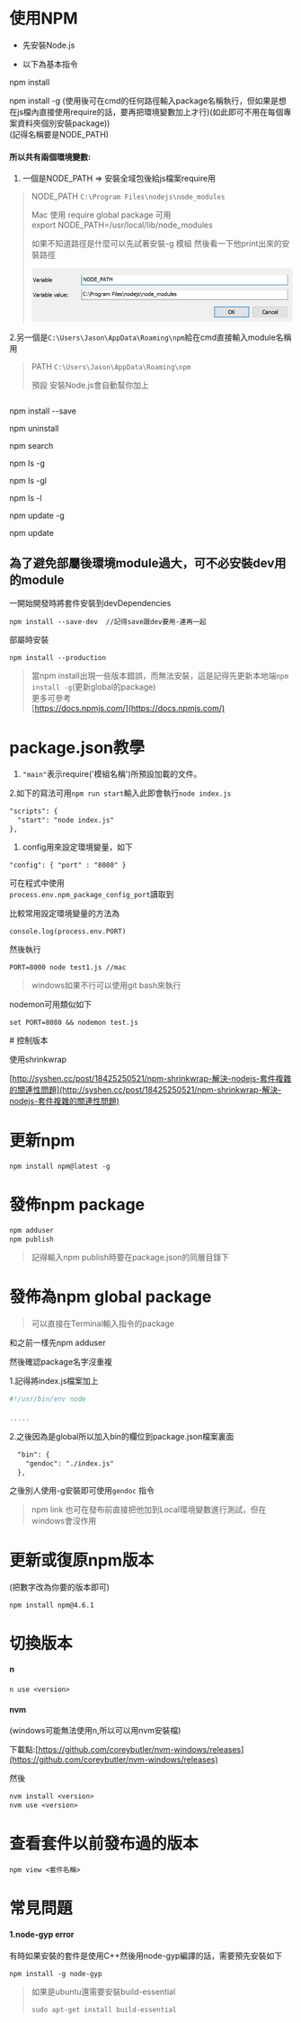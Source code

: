 # 使用NPM

* 先安裝Node.js

* 以下為基本指令

npm install

npm install  -g \(使用後可在cmd的任何路徑輸入package名稱執行，但如果是想在js檔內直接使用require的話，要再把環境變數加上才行\)\(如此即可不用在每個專案資料夾個別安裝package\)\)  
\(記得名稱要是NODE\_PATH\)

#### 所以共有兩個環境變數:

1. 一個是NODE\_PATH =&gt; 安裝全域包後給js檔案require用

> NODE\_PATH    `C:\Program Files\nodejs\node_modules`
>
> Mac 使用 require global package 可用  
> export NODE\_PATH=/usr/local/lib/node\_modules
>
> 如果不知道路徑是什麼可以先試著安裝-g 模組 然後看一下他print出來的安裝路徑
>
> ![](/assets/a.png)

2.另一個是`C:\Users\Jason\AppData\Roaming\npm`給在cmd直接輸入module名稱用

> PATH  `C:\Users\Jason\AppData\Roaming\npm`
>
> 預設  安裝Node.js會自動幫你加上

```

```

npm install  --save

npm uninstall

npm search

npm ls -g

npm ls -gl

npm ls -l

npm update -g

npm update

## 為了避免部屬後環境module過大，可不必安裝dev用的module

一開始開發時將套件安裝到devDependencies

```
npm install --save-dev  //記得save跟dev要用-連再一起
```

部屬時安裝

```
npm install --production
```

> 當npm install出現一些版本錯誤，而無法安裝，這是記得先更新本地端`npm install -g`\(更新global的package\)  
> 更多可參考  
> [https://docs.npmjs.com/](https://docs.npmjs.com/)

# package.json教學

1. `"main"`表示require\('模組名稱'\)所預設加載的文件。

2.如下的寫法可用`npm run start`輸入此即會執行`node index.js`

```
"scripts": {
  "start": "node index.js"
},
```

1. config用來設定環境變量，如下

```
"config": { "port" : "8080" }
```

可在程式中使用  
`process.env.npm_package_config_port`讀取到

比較常用設定環境變量的方法為

```
console.log(process.env.PORT)
```

然後執行

```
PORT=8000 node test1.js //mac
```

> windows如果不行可以使用git bash來執行

nodemon可用類似如下

```
set PORT=8080 && nodemon test.js
```

\# 控制版本

使用shrinkwrap

[http://syshen.cc/post/18425250521/npm-shrinkwrap-解決-nodejs-套件複雜的關連性問題](http://syshen.cc/post/18425250521/npm-shrinkwrap-解決-nodejs-套件複雜的關連性問題)

# 更新npm

```
npm install npm@latest -g
```

# 發佈npm package

```
npm adduser
npm publish
```

> 記得輸入npm publish時要在package.json的同層目錄下

# 發佈為npm global package

> 可以直接在Terminal輸入指令的package

和之前一樣先npm adduser

然後確認package名字沒重複

1.記得將index.js檔案加上

```js
#!/usr/bin/env node

.....
```

2.之後因為是global所以加入bin的欄位到package.json檔案裏面

```
  "bin": {
    "gendoc": "./index.js"
  },
```

之後別人使用-g安裝即可使用`gendoc` 指令

> npm link 也可在發布前直接把他加到Local環境變數進行測試，但在windows會沒作用

# 更新或復原npm版本

\(把數字改為你要的版本即可\)

```
npm install npm@4.6.1
```

# 切換版本

#### n

```
n use <version>
```

#### nvm

\(windows可能無法使用n,所以可以用nvm安裝檔\)

下載點:[https://github.com/coreybutler/nvm-windows/releases](https://github.com/coreybutler/nvm-windows/releases)

然後

```
nvm install <version>
nvm use <version>
```

# 查看套件以前發布過的版本

```
npm view <套件名稱>
```

# 常見問題

#### 1.node-gyp error

有時如果安裝的套件是使用C++然後用node-gyp編譯的話，需要預先安裝如下

```
npm install -g node-gyp
```

> 如果是ubuntu還需要安裝build-essential
>
> ```
> sudo apt-get install build-essential
> ```



